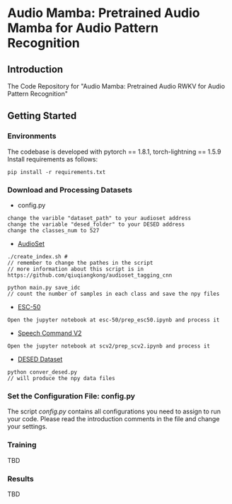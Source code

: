 # Audio Mamba: Pretrained Audio Mamba for Audio Pattern Recognition
## Introduction

The Code Repository for  "Audio Mamba: Pretrained Audio RWKV for Audio Pattern Recognition"

## Getting Started

### Environments
The codebase is developed with pytorch == 1.8.1, torch-lightning == 1.5.9
Install requirements as follows:
```
pip install -r requirements.txt
```


### Download and Processing Datasets

* config.py
```
change the varible "dataset_path" to your audioset address
change the variable "desed_folder" to your DESED address
change the classes_num to 527
```

* [AudioSet](https://research.google.com/audioset/download.html)
```
./create_index.sh # 
// remember to change the pathes in the script
// more information about this script is in https://github.com/qiuqiangkong/audioset_tagging_cnn

python main.py save_idc 
// count the number of samples in each class and save the npy files
```
* [ESC-50](https://github.com/karolpiczak/ESC-50)
```
Open the jupyter notebook at esc-50/prep_esc50.ipynb and process it
```
* [Speech Command V2](https://arxiv.org/pdf/1804.03209.pdf)
```
Open the jupyter notebook at scv2/prep_scv2.ipynb and process it
```
* [DESED Dataset](https://project.inria.fr/desed/) 
```
python conver_desed.py 
// will produce the npy data files
```

### Set the Configuration File: config.py

The script *config.py* contains all configurations you need to assign to run your code. 
Please read the introduction comments in the file and change your settings.


### Training 
TBD
### Results
TBD

